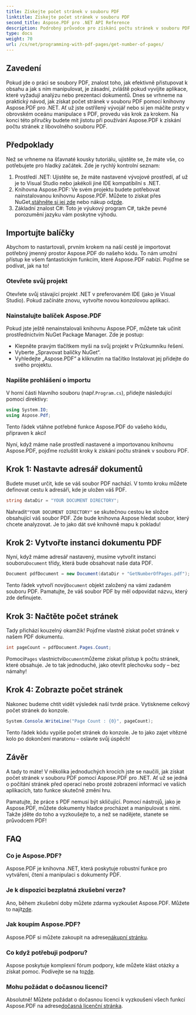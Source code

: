 ```yaml
---
title: Získejte počet stránek v souboru PDF
linktitle: Získejte počet stránek v souboru PDF
second_title: Aspose.PDF pro .NET API Reference
description: Podrobný průvodce pro získání počtu stránek v souboru PDF pomocí Aspose.PDF pro .NET. Jednoduchá implementace, ideální pro vaše projekty.
type: docs
weight: 70
url: /cs/net/programming-with-pdf-pages/get-number-of-pages/
---
```

## Zavedení

Pokud jde o práci se soubory PDF, znalost toho, jak efektivně přistupovat k obsahu a jak s ním manipulovat, je zásadní, zvláště pokud vyvíjíte aplikace, které vyžadují analýzu nebo prezentaci dokumentů. Dnes se vrhneme na praktický návod, jak získat počet stránek v souboru PDF pomocí knihovny Aspose.PDF pro .NET. Ať už jste ostřílený vývojář nebo si jen máčíte prsty v obrovském oceánu manipulace s PDF, provedu vás krok za krokem. Na konci této příručky budete mít jistotu při používání Aspose.PDF k získání počtu stránek z libovolného souboru PDF.

## Předpoklady

Než se vrhneme na šťavnaté kousky tutoriálu, ujistěte se, že máte vše, co potřebujete pro hladký začátek. Zde je rychlý kontrolní seznam:

1. Prostředí .NET: Ujistěte se, že máte nastavené vývojové prostředí, ať už je to Visual Studio nebo jakékoli jiné IDE kompatibilní s .NET.
2.  Knihovna Aspose.PDF: Ve svém projektu budete potřebovat nainstalovanou knihovnu Aspose.PDF. Můžete to získat přes NuGet,[stáhněte si jej zde](https://releases.aspose.com/pdf/net/) nebo nákup od[zde](https://purchase.aspose.com/buy).
3. Základní znalost C#: Toto je výukový program C#, takže pevné porozumění jazyku vám poskytne výhodu.

## Importujte balíčky

Abychom to nastartovali, prvním krokem na naší cestě je importovat potřebný jmenný prostor Aspose.PDF do našeho kódu. To nám umožní přístup ke všem fantastickým funkcím, které Aspose.PDF nabízí. Pojďme se podívat, jak na to!

### Otevřete svůj projekt

Otevřete svůj stávající projekt .NET v preferovaném IDE (jako je Visual Studio). Pokud začínáte znovu, vytvořte novou konzolovou aplikaci. 

### Nainstalujte balíček Aspose.PDF

Pokud jste ještě nenainstalovali knihovnu Aspose.PDF, můžete tak učinit prostřednictvím NuGet Package Manager. Zde je postup:

- Klepněte pravým tlačítkem myši na svůj projekt v Průzkumníku řešení.
- Vyberte „Spravovat balíčky NuGet“.
- Vyhledejte „Aspose.PDF“ a kliknutím na tlačítko Instalovat jej přidejte do svého projektu.

### Napište prohlášení o importu

 V horní části hlavního souboru (např.`Program.cs`), přidejte následující pomocí direktivy:

```csharp
using System.IO;
using Aspose.Pdf;
```

Tento řádek vtáhne potřebné funkce Aspose.PDF do vašeho kódu, připraven k akci!

Nyní, když máme naše prostředí nastavené a importovanou knihovnu Aspose.PDF, pojďme rozluštit kroky k získání počtu stránek v souboru PDF.

## Krok 1: Nastavte adresář dokumentů

Budete muset určit, kde se váš soubor PDF nachází. V tomto kroku můžete definovat cestu k adresáři, kde je uložen váš PDF.

```csharp
string dataDir = "YOUR DOCUMENT DIRECTORY";
```
 Nahradit`"YOUR DOCUMENT DIRECTORY"` se skutečnou cestou ke složce obsahující váš soubor PDF. Zde bude knihovna Aspose hledat soubor, který chcete analyzovat. Je to jako dát své knihovně mapu k pokladu!

## Krok 2: Vytvořte instanci dokumentu PDF

 Nyní, když máme adresář nastavený, musíme vytvořit instanci souboru`Document` třídy, která bude obsahovat naše data PDF.

```csharp
Document pdfDocument = new Document(dataDir + "GetNumberOfPages.pdf");
```
 Tento řádek vytvoří nový`Document` objekt založený na vámi zadaném souboru PDF. Pamatujte, že váš soubor PDF by měl odpovídat názvu, který zde definujete.

## Krok 3: Načtěte počet stránek

Tady přichází kouzelný okamžik! Pojďme vlastně získat počet stránek v našem PDF dokumentu.

```csharp
int pageCount = pdfDocument.Pages.Count;
```
 Pomocí`Pages` vlastnictví`Document`můžeme získat přístup k počtu stránek, které obsahuje. Je to tak jednoduché, jako otevřít plechovku sody – bez námahy!

## Krok 4: Zobrazte počet stránek

Nakonec budeme chtít vidět výsledek naší tvrdé práce. Vytiskneme celkový počet stránek do konzole.

```csharp
System.Console.WriteLine("Page Count : {0}", pageCount);
```
Tento řádek kódu vypíše počet stránek do konzole. Je to jako zajet vítězné kolo po dokončení maratonu – oslavte svůj úspěch!

## Závěr

A tady to máte! V několika jednoduchých krocích jste se naučili, jak získat počet stránek v souboru PDF pomocí Aspose.PDF pro .NET. Ať už se jedná o počítání stránek před operací nebo prosté zobrazení informací ve vašich aplikacích, tato funkce skutečně změní hru. 

Pamatujte, že práce s PDF nemusí být skličující. Pomocí nástrojů, jako je Aspose.PDF, můžete dokumenty hladce procházet a manipulovat s nimi. Takže jděte do toho a vyzkoušejte to, a než se nadějete, stanete se průvodcem PDF!

## FAQ

### Co je Aspose.PDF?
Aspose.PDF je knihovna .NET, která poskytuje robustní funkce pro vytváření, čtení a manipulaci s dokumenty PDF.

### Je k dispozici bezplatná zkušební verze?
 Ano, během zkušební doby můžete zdarma vyzkoušet Aspose.PDF. Můžete to najít[zde](https://releases.aspose.com/).

### Jak koupím Aspose.PDF?
 Aspose.PDF si můžete zakoupit na adrese[nákupní stránku](https://purchase.aspose.com/buy).

### Co když potřebuji podporu?
 Aspose poskytuje komplexní fórum podpory, kde můžete klást otázky a získat pomoc. Podívejte se na to[zde](https://forum.aspose.com/c/pdf/10).

### Mohu požádat o dočasnou licenci?
 Absolutně! Můžete požádat o dočasnou licenci k vyzkoušení všech funkcí Aspose.PDF na adrese[dočasná licenční stránka](https://purchase.aspose.com/temporary-license/).